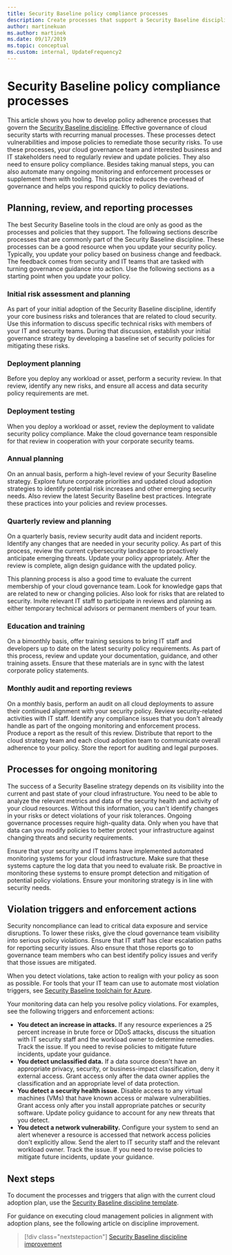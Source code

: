 ```yaml
---
title: Security Baseline policy compliance processes
description: Create processes that support a Security Baseline discipline. Establish procedures and policies for detecting vulnerabilities and remediating security risks.
author: martinekuan
ms.author: martinek
ms.date: 09/17/2019
ms.topic: conceptual
ms.custom: internal, UpdateFrequency2
---
```


# Security Baseline policy compliance processes

This article shows you how to develop policy adherence processes that govern the [Security Baseline discipline](./index.md). Effective governance of cloud security starts with recurring manual processes. These processes detect vulnerabilities and impose policies to remediate those security risks. To use these processes, your cloud governance team and interested business and IT stakeholders need to regularly review and update policies. They also need to ensure policy compliance. Besides taking manual steps, you can also automate many ongoing monitoring and enforcement processes or supplement them with tooling. This practice reduces the overhead of governance and helps you respond quickly to policy deviations.

## Planning, review, and reporting processes

The best Security Baseline tools in the cloud are only as good as the processes and policies that they support. The following sections describe processes that are commonly part of the Security Baseline discipline. These processes can be a good resource when you update your security policy. Typically, you update your policy based on business change and feedback. The feedback comes from security and IT teams that are tasked with turning governance guidance into action. Use the following sections as a starting point when you update your policy.

### Initial risk assessment and planning

As part of your initial adoption of the Security Baseline discipline, identify your core business risks and tolerances that are related to cloud security. Use this information to discuss specific technical risks with members of your IT and security teams. During that discussion, establish your initial governance strategy by developing a baseline set of security policies for mitigating these risks.

### Deployment planning

Before you deploy any workload or asset, perform a security review. In that review, identify any new risks, and ensure all access and data security policy requirements are met.

### Deployment testing

When you deploy a workload or asset, review the deployment to validate security policy compliance. Make the cloud governance team responsible for that review in cooperation with your corporate security teams.

### Annual planning

On an annual basis, perform a high-level review of your Security Baseline strategy. Explore future corporate priorities and updated cloud adoption strategies to identify potential risk increases and other emerging security needs. Also review the latest Security Baseline best practices. Integrate these practices into your policies and review processes.

### Quarterly review and planning

On a quarterly basis, review security audit data and incident reports. Identify any changes that are needed in your security policy. As part of this process, review the current cybersecurity landscape to proactively anticipate emerging threats. Update your policy appropriately. After the review is complete, align design guidance with the updated policy.

This planning process is also a good time to evaluate the current membership of your cloud governance team. Look for knowledge gaps that are related to new or changing policies. Also look for risks that are related to security. Invite relevant IT staff to participate in reviews and planning as either temporary technical advisors or permanent members of your team.

### Education and training

On a bimonthly basis, offer training sessions to bring IT staff and developers up to date on the latest security policy requirements. As part of this process, review and update your documentation, guidance, and other training assets. Ensure that these materials are in sync with the latest corporate policy statements.

### Monthly audit and reporting reviews

On a monthly basis, perform an audit on all cloud deployments to assure their continued alignment with your security policy. Review security-related activities with IT staff. Identify any compliance issues that you don't already handle as part of the ongoing monitoring and enforcement process. Produce a report as the result of this review. Distribute that report to the cloud strategy team and each cloud adoption team to communicate overall adherence to your policy. Store the report for auditing and legal purposes.

## Processes for ongoing monitoring

The success of a Security Baseline strategy depends on its visibility into the current and past state of your cloud infrastructure. You need to be able to analyze the relevant metrics and data of the security health and activity of your cloud resources. Without this information, you can't identify changes in your risks or detect violations of your risk tolerances. Ongoing governance processes require high-quality data. Only when you have that data can you modify policies to better protect your infrastructure against changing threats and security requirements.

Ensure that your security and IT teams have implemented automated monitoring systems for your cloud infrastructure. Make sure that these systems capture the log data that you need to evaluate risk. Be proactive in monitoring these systems to ensure prompt detection and mitigation of potential policy violations. Ensure your monitoring strategy is in line with security needs.

## Violation triggers and enforcement actions

Security noncompliance can lead to critical data exposure and service disruptions. To lower these risks, give the cloud governance team visibility into serious policy violations. Ensure that IT staff has clear escalation paths for reporting security issues. Also ensure that those reports go to governance team members who can best identify policy issues and verify that those issues are mitigated.

When you detect violations, take action to realign with your policy as soon as possible. For tools that your IT team can use to automate most violation triggers, see [Security Baseline toolchain for Azure](./toolchain.md).

Your monitoring data can help you resolve policy violations. For examples, see the following triggers and enforcement actions:

- **You detect an increase in attacks.** If any resource experiences a 25 percent increase in brute force or DDoS attacks, discuss the situation with IT security staff and the workload owner to determine remedies. Track the issue. If you need to revise policies to mitigate future incidents, update your guidance.
- **You detect unclassified data.** If a data source doesn't have an appropriate privacy, security, or business-impact classification, deny it external access. Grant access only after the data owner applies the classification and an appropriate level of data protection.
- **You detect a security health issue.** Disable access to any virtual machines (VMs) that have known access or malware vulnerabilities. Grant access only after you install appropriate patches or security software. Update policy guidance to account for any new threats that you detect.
- **You detect a network vulnerability.** Configure your system to send an alert whenever a resource is accessed that network access policies don't explicitly allow. Send the alert to IT security staff and the relevant workload owner. Track the issue. If you need to revise policies to mitigate future incidents, update your guidance.

## Next steps

To document the processes and triggers that align with the current cloud adoption plan, use the [Security Baseline discipline template](./template.md).

For guidance on executing cloud management policies in alignment with adoption plans, see the following article on discipline improvement.

> [!div class="nextstepaction"]
> [Security Baseline discipline improvement](./discipline-improvement.md)
